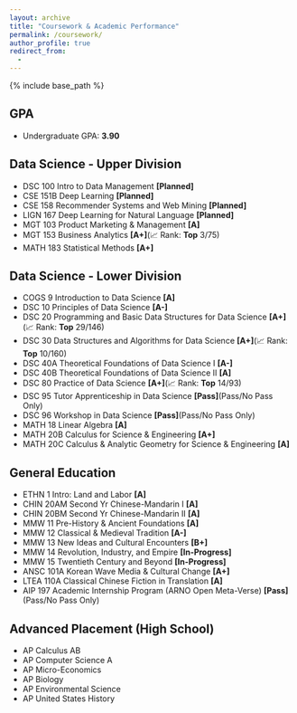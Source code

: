 ```yaml
---
layout: archive
title: "Coursework & Academic Performance"
permalink: /coursework/
author_profile: true
redirect_from:
  -
---
```


{% include base_path %}

## GPA
* Undergraduate GPA: **3.90**

## Data Science - Upper Division
* DSC 100 Intro to Data Management **[Planned]**
* CSE 151B Deep Learning **[Planned]**
* CSE 158 Recommender Systems and Web Mining **[Planned]**
* LIGN 167 Deep Learning for Natural Language **[Planned]**
* MGT 103 Product Marketing & Management **[A]**
* MGT 153 Business Analytics **[A+]**(📈 Rank: **Top** 3/75)
* MATH 183 Statistical Methods **[A+]**

## Data Science - Lower Division
* COGS 9 Introduction to Data Science **[A]**
* DSC 10 Principles of Data Science **[A-]**
* DSC 20 Programming and Basic Data Structures for Data Science **[A+]**(📈 Rank: **Top** 29/146)
* DSC 30 Data Structures and Algorithms for Data Science **[A+]**(📈 Rank: **Top** 10/160)
* DSC 40A Theoretical Foundations of Data Science I **[A-]**
* DSC 40B Theoretical Foundations of Data Science II **[A]**
* DSC 80 Practice of Data Science **[A+]**(📈 Rank: **Top** 14/93)
* DSC 95 Tutor Apprenticeship in Data Science **[Pass]**(Pass/No Pass Only)
* DSC 96 Workshop in Data Science **[Pass]**(Pass/No Pass Only)
* MATH 18 Linear Algebra **[A]**
* MATH 20B Calculus for Science & Engineering **[A+]**
* MATH 20C Calculus & Analytic Geometry for Science & Engineering **[A]**

## General Education
* ETHN 1 Intro: Land and Labor **[A]**
* CHIN 20AM Second Yr Chinese-Mandarin I **[A]**
* CHIN 20BM Second Yr Chinese-Mandarin II **[A]**
* MMW 11 Pre-History & Ancient Foundations **[A]**
* MMW 12 Classical & Medieval Tradition **[A-]**
* MMW 13 New Ideas and Cultural Encounters **[B+]**
* MMW 14 Revolution, Industry, and Empire **[In-Progress]**
* MMW 15 Twentieth Century and Beyond **[In-Progress]**
* ANSC 101A Korean Wave Media & Cultural Change **[A+]**
* LTEA 110A Classical Chinese Fiction in Translation **[A]**
* AIP 197 Academic Internship Program (ARNO Open Meta-Verse) **[Pass]**(Pass/No Pass Only)

## Advanced Placement (High School)
* AP Calculus AB
* AP Computer Science A
* AP Micro-Economics
* AP Biology
* AP Environmental Science
* AP United States History